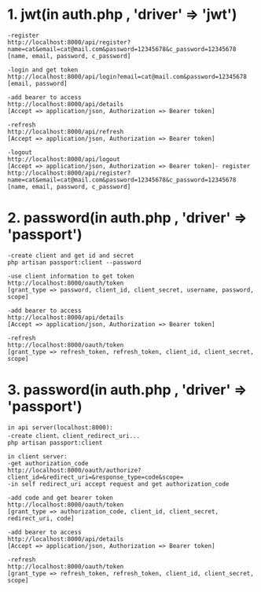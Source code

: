 
# 1. jwt(in auth.php , 'driver' => 'jwt')

    -register
    http://localhost:8000/api/register?name=cat&email=cat@mail.com&password=12345678&c_password=12345678
    [name, email, password, c_password]

    -login and get token
    http://localhost:8000/api/login?email=cat@mail.com&password=12345678 
    [email, password]

    -add bearer to access
    http://localhost:8000/api/details
    [Accept => application/json, Authorization => Bearer token]

    -refresh
    http://localhost:8000/api/refresh
    [Accept => application/json, Authorization => Bearer token]

    -logout
    http://localhost:8000/api/logout
    [Accept => application/json, Authorization => Bearer token]- register
    http://localhost:8000/api/register?name=cat&email=cat@mail.com&password=12345678&c_password=12345678
    [name, email, password, c_password]
    
# 2. password(in auth.php , 'driver' => 'passport')
    -create client and get id and secret
    php artisan passport:client --password

    -use client information to get token
    http://localhost:8000/oauth/token
    [grant_type => password, client_id, client_secret, username, password, scope]

    -add bearer to access
    http://localhost:8000/api/details
    [Accept => application/json, Authorization => Bearer token]

    -refresh
    http://localhost:8000/oauth/token
    [grant_type => refresh_token, refresh_token, client_id, client_secret, scope]
  
# 3. password(in auth.php , 'driver' => 'passport')
    in api server(localhost:8000):
    -create client、client_redirect_uri...
    php artisan passport:client

    in client server:
    -get authorization_code
    http://localhost:8000/oauth/authorize?client_id=&redirect_uri=&response_type=code&scope=
    -in self redirect_uri accept request and get authorization_code

    -add code and get bearer token
    http://localhost:8000/oauth/token
    [grant_type => authorization_code, client_id, client_secret, redirect_uri, code]

    -add bearer to access
    http://localhost:8000/api/details
    [Accept => application/json, Authorization => Bearer token]

    -refresh
    http://localhost:8000/oauth/token
    [grant_type => refresh_token, refresh_token, client_id, client_secret, scope]
